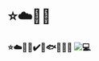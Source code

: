 # :star::cloud::chicken::sunflower:
### :star::cloud::chicken::sunflower::heavy_check_mark::chicken::fish::u5272::herb::chicken: <img src="https://static.aichat.net/chat/202208/bc68e630-3f7d-457a-8b3c-558ea4239442.png"/>:computer:

